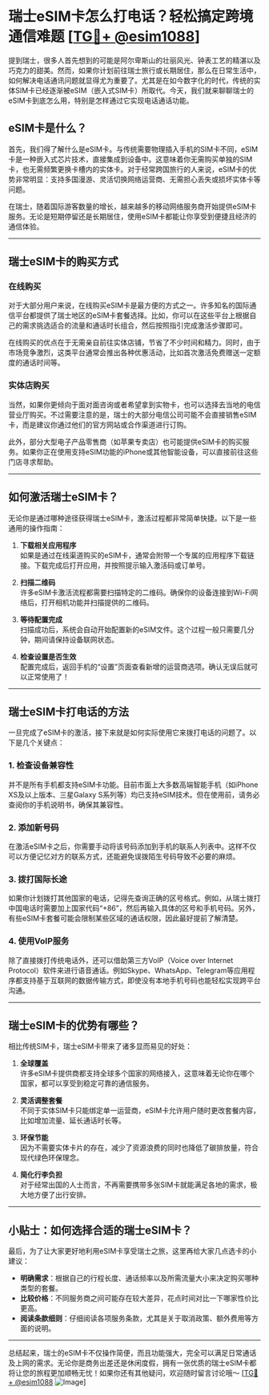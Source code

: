 # 瑞士eSIM卡怎么打电话？轻松搞定跨境通信难题 [[TG💪+ @esim1088](https://t.me/s/esim1088)]

提到瑞士，很多人首先想到的可能是阿尔卑斯山的壮丽风光、钟表工艺的精湛以及巧克力的甜美。然而，如果你计划前往瑞士旅行或长期居住，那么在日常生活中，如何解决电话通讯问题就显得尤为重要了。尤其是在如今数字化的时代，传统的实体SIM卡已经逐渐被eSIM（嵌入式SIM卡）所取代。今天，我们就来聊聊瑞士的eSIM卡到底怎么用，特别是怎样通过它实现电话通话功能。

## eSIM卡是什么？

首先，我们得了解什么是eSIM卡。与传统需要物理插入手机的SIM卡不同，eSIM卡是一种嵌入式芯片技术，直接集成到设备中。这意味着你无需购买单独的SIM卡，也无需频繁更换卡槽内的实体卡。对于经常跨国旅行的人来说，eSIM卡的优势非常明显：支持多国漫游、灵活切换网络运营商、无需担心丢失或损坏实体卡等问题。

在瑞士，随着国际游客数量的增长，越来越多的移动网络服务商开始提供eSIM卡服务。无论是短期停留还是长期居住，使用eSIM卡都能让你享受到便捷且经济的通信体验。

---

## 瑞士eSIM卡的购买方式

### 在线购买

对于大部分用户来说，在线购买eSIM卡是最方便的方式之一。许多知名的国际通信平台都提供了瑞士地区的eSIM卡套餐选择。比如，你可以在这些平台上根据自己的需求挑选适合的流量和通话时长组合，然后按照指引完成激活步骤即可。

在线购买的优点在于无需亲自前往实体店铺，节省了不少时间和精力。同时，由于市场竞争激烈，这类平台通常会推出各种优惠活动，比如首次激活免费赠送一定额度的通话时间等。

### 实体店购买

当然，如果你更倾向于面对面咨询或者希望拿到实物卡，也可以选择去当地的电信营业厅购买。不过需要注意的是，瑞士的大部分电信公司可能不会直接销售eSIM卡，而是建议你通过他们的官方网站或合作渠道进行订购。

此外，部分大型电子产品零售商（如苹果专卖店）也可能提供eSIM卡的购买服务。如果你正在使用支持eSIM功能的iPhone或其他智能设备，可以直接前往这些门店寻求帮助。

---

## 如何激活瑞士eSIM卡？

无论你是通过哪种途径获得瑞士eSIM卡，激活过程都非常简单快捷。以下是一些通用的操作指南：

1. **下载相关应用程序**  
   如果是通过在线渠道购买的eSIM卡，通常会附带一个专属的应用程序下载链接。下载完成后打开应用，并按照提示输入激活码或订单号。

2. **扫描二维码**  
   许多eSIM卡激活流程都需要扫描特定的二维码。确保你的设备连接到Wi-Fi网络后，打开相机功能并扫描提供的二维码。

3. **等待配置完成**  
   扫描成功后，系统会自动开始配置新的eSIM文件。这个过程一般只需要几分钟，期间请保持设备联网状态。

4. **检查设置是否生效**  
   配置完成后，返回手机的“设置”页面查看新增的运营商选项。确认无误后就可以正常使用了！

---

## 瑞士eSIM卡打电话的方法

一旦完成了eSIM卡的激活，接下来就是如何实际使用它来拨打电话的问题了。以下是几个关键点：

### 1. 检查设备兼容性

并不是所有手机都支持eSIM卡功能。目前市面上大多数高端智能手机（如iPhone XS及以上版本、三星Galaxy S系列等）均已支持eSIM技术。但在使用前，请务必查阅你的手机说明书，确保其兼容性。

### 2. 添加新号码

在激活eSIM卡之后，你需要手动将该号码添加到手机的联系人列表中。这样不仅可以方便记忆对方的联系方式，还能避免误拨陌生号码导致不必要的麻烦。

### 3. 拨打国际长途

如果你计划拨打其他国家的电话，记得先查询正确的区号格式。例如，从瑞士拨打中国电话时需要加上国家代码“+86”，然后再输入具体的区号和手机号码。另外，有些eSIM卡套餐可能会限制某些区域的通话权限，因此最好提前了解清楚。

### 4. 使用VoIP服务

除了直接拨打传统电话外，还可以借助第三方VoIP（Voice over Internet Protocol）软件来进行语音通话。例如Skype、WhatsApp、Telegram等应用程序都支持基于互联网的数据传输方式，即使没有本地手机号码也能轻松实现跨平台沟通。

---

## 瑞士eSIM卡的优势有哪些？

相比传统SIM卡，瑞士eSIM卡带来了诸多显而易见的好处：

1. **全球覆盖**  
   许多eSIM卡提供商都支持全球多个国家的网络接入，这意味着无论你在哪个国家，都可以享受到稳定可靠的通信服务。

2. **灵活调整套餐**  
   不同于实体SIM卡只能绑定单一运营商，eSIM卡允许用户随时更改套餐内容，比如增加流量、延长通话时长等。

3. **环保节能**  
   因为不需要实体卡片的存在，减少了资源浪费的同时也降低了碳排放量，符合现代绿色环保理念。

4. **简化行李负担**  
   对于经常出国的人士而言，不再需要携带多张SIM卡就能满足各地的需求，极大地方便了出行安排。

---

## 小贴士：如何选择合适的瑞士eSIM卡？

最后，为了让大家更好地利用eSIM卡享受瑞士之旅，这里再给大家几点选卡的小建议：

- **明确需求**：根据自己的行程长度、通话频率以及所需流量大小来决定购买哪种类型的套餐。
- **比较价格**：不同服务商之间可能存在较大差异，花点时间对比一下哪家性价比更高。
- **阅读条款细则**：仔细阅读各项服务条款，尤其是关于取消政策、额外费用等方面的说明。

---

总结起来，瑞士的eSIM卡不仅操作简便，而且功能强大，完全可以满足日常通话及上网的需求。无论你是商务出差还是休闲度假，拥有一张优质的瑞士eSIM卡都将让您的旅程更加顺畅无忧！如果你还有其他疑问，欢迎随时留言讨论哦～ [[TG💪+ @esim1088](https://t.me/s/esim1088) ![Image](https://i.postimg.cc/4NQfJmqS/Snipaste-2025-05-13-00-14-12.png)]